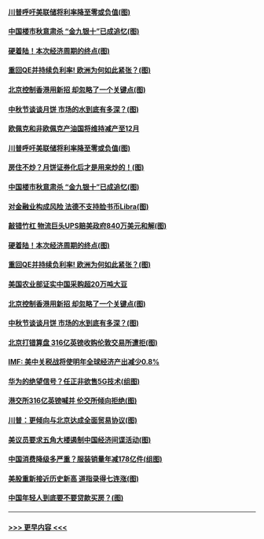 #### [川普呼吁美联储将利率降至零或负值(图)](../pages/p5/907303.md?t=09141611) 
#### [中国楼市秋意肃杀 “金九银十”已成追忆(图)](../pages/p5/907275.md?t=09141611) 
#### [硬着陆！本次经济周期的终点(图)](../pages/p5/907268.md?t=09141611) 
#### [重回QE并持续负利率! 欧洲为何如此紧张？(图)](../pages/p5/907269.md?t=09141611) 
#### [北京控制香港用新招 却忽略了一个关键点(图)](../pages/p5/907256.md?t=09141611) 
#### [中秋节谈谈月饼 市场的水到底有多深？(图)](../pages/p5/907241.md?t=09141611) 
#### [欧佩克和非欧佩克产油国将维持减产至12月](../pages/p5/907339.md?t=09141611) 
#### [川普呼吁美联储将利率降至零或负值(图)](../pages/p5/907303.md?t=09141611) 
#### [房住不炒？月饼证券化后才是用来炒的！(图)](../pages/p5/907337.md?t=09141611) 
#### [中国楼市秋意肃杀 “金九银十”已成追忆(图)](../pages/p5/907275.md?t=09141611) 
#### [对金融业构成风险 法德不支持脸书币Libra(图)](../pages/p5/907312.md?t=09141611) 
#### [敲错竹杠 物流巨头UPS赔美政府840万美元和解(图)](../pages/p5/907308.md?t=09141611) 
#### [硬着陆！本次经济周期的终点(图)](../pages/p5/907268.md?t=09141611) 
#### [重回QE并持续负利率! 欧洲为何如此紧张？(图)](../pages/p5/907269.md?t=09141611) 
#### [美国农业部证实中国采购超20万吨大豆](../pages/p5/907287.md?t=09141611) 
#### [北京控制香港用新招 却忽略了一个关键点(图)](../pages/p5/907256.md?t=09141611) 
#### [中秋节谈谈月饼 市场的水到底有多深？(图)](../pages/p5/907241.md?t=09141611) 
#### [北京打错算盘 316亿英镑收购伦敦交易所遭拒(图)](../pages/p5/907236.md?t=09141611) 
#### [IMF: 美中关税战将使明年全球经济产出减少0.8%](../pages/p5/907233.md?t=09141611) 
#### [华为的绝望信号？任正非欲售5G技术(组图)](../pages/p5/907155.md?t=09141611) 
#### [港交所316亿英镑喊并 伦交所倾向拒绝(图)](../pages/p5/907207.md?t=09141611) 
#### [川普：更倾向与北京达成全面贸易协议(图)](../pages/p5/907211.md?t=09141611) 
#### [美议员要求五角大楼遏制中国经济间谍活动(图)](../pages/p5/907199.md?t=09141611) 
#### [中国消费降级多严重？服装销量年减178亿件(组图)](../pages/p5/907157.md?t=09141611) 
#### [美股重新接近历史新高 道指录得七连涨(图)](../pages/p5/907182.md?t=09141611) 
#### [中国年轻人到底要不要贷款买房？(图)](../pages/p5/907162.md?t=09141611) 

----
#### [ >>> 更早内容 <<< ](../indexes/p5-earlier.md)
